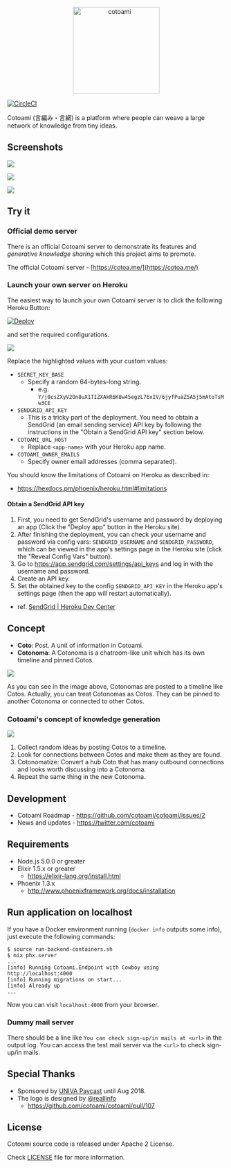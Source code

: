 <p align="center"><img src="assets/static/images/logo/vertical.png" alt="cotoami" height="200px"></p>


[![CircleCI](https://circleci.com/gh/cotoami/cotoami.svg?style=svg)](https://circleci.com/gh/cotoami/cotoami)

Cotoami (言編み・言網) is a platform where people can weave a large network of knowledge from tiny ideas.


## Screenshots

![](docs/images/timeline-and-pinned-docs.png)

![](docs/images/timeline-and-graph.png)

![](docs/images/screenshot-mobile.png)


## Try it

### Official demo server

There is an official Cotoami server to demonstrate its features and
*generative knowledge sharing* which this project aims to promote.

The official Cotoami server - [https://cotoa.me/](https://cotoa.me/)

### Launch your own server on Heroku

The easiest way to launch your own Cotoami server is to click the following Heroku Button:

[![Deploy](https://www.herokucdn.com/deploy/button.svg)](https://heroku.com/deploy)

and set the required configurations.

![](docs/images/cotoami-heroku-configs.png)

Replace the highlighted values with your custom values:

* `SECRET_KEY_BASE`
    * Specify a random 64-bytes-long string.
        * e.g. `Y/j0csZXyV2On8uX1TIZXAkR6K8w45egzL76xIV/6jyfPuaZ5A5j5mAtoTsMw3CE`
* `SENDGRID_API_KEY`
    * This is a tricky part of the deployment. You need to obtain a SendGrid (an email sending service) API key by following the instructions in the "Obtain a SendGrid API key" section below.
* `COTOAMI_URL_HOST`
    * Replace `<app-name>` with your Heroku app name.
* `COTOAMI_OWNER_EMAILS`
    * Specify owner email addresses (comma separated).

You should know the limitations of Cotoami on Heroku as described in:

* <https://hexdocs.pm/phoenix/heroku.html#limitations>
    
#### Obtain a SendGrid API key

1. First, you need to get SendGrid's username and password by deploying an app (Click the "Deploy app" button in the Heroku site).
2. After finishing the deployment, you can check your username and password via config vars: `SENDGRID_USERNAME` and `SENDGRID_PASSWORD`, which can be viewed in the app's settings page in the Heroku site (click the "Reveal Config Vars" button).
3. Go to <https://app.sendgrid.com/settings/api_keys> and log in with the username and password.
4. Create an API key.
5. Set the obtained key to the config `SENDGRID_API_KEY` in the Heroku app's settings page (then the app will restart automatically).

* ref. [SendGrid \| Heroku Dev Center](https://devcenter.heroku.com/articles/sendgrid)


## Concept

* **Coto**: Post. A unit of information in Cotoami.
* **Cotonoma**: A Cotonoma is a chatroom-like unit which has its own timeline and pinned Cotos.

![](docs/images/cotonoma.png)

As you can see in the image above, Cotonomas are posted to a timeline like Cotos.
Actually, you can treat Cotonomas as Cotos. They can be pinned to another
Cotonoma or connected to other Cotos.

### Cotoami's concept of knowledge generation

![](docs/images/cotoami-concept.png)

1. Collect random ideas by posting Cotos to a timeline.
2. Look for connections between Cotos and make them as they are found.
3. Cotonomatize: Convert a hub Coto that has many outbound connections and looks worth discussing into a Cotonoma.
4. Repeat the same thing in the new Cotonoma.


## Development

* Cotoami Roadmap - https://github.com/cotoami/cotoami/issues/2
* News and updates - https://twitter.com/cotoami


## Requirements

* Node.js 5.0.0 or greater
* Elixir 1.5.x or greater
    * https://elixir-lang.org/install.html
* Phoenix 1.3.x
    * http://www.phoenixframework.org/docs/installation


## Run application on localhost

If you have a Docker environment running (`docker info` outputs some info), just execute the following commands:

```
$ source run-backend-containers.sh
$ mix phx.server
...
[info] Running Cotoami.Endpoint with Cowboy using http://localhost:4000
[info] Running migrations on start...
[info] Already up
...
```

Now you can visit `localhost:4000` from your browser.

### Dummy mail server

There should be a line like `You can check sign-up/in mails at <url>` in the output log.
You can access the test mail server via the `<url>` to check sign-up/in mails.


## Special Thanks

* Sponsored by [UNIVA Paycast](https://www.univapay.com) until Aug 2018.
* The logo is designed by [@reallinfo](https://github.com/reallinfo)
    * https://github.com/cotoami/cotoami/pull/107

## License

Cotoami source code is released under Apache 2 License.

Check [LICENSE](LICENSE) file for more information.
